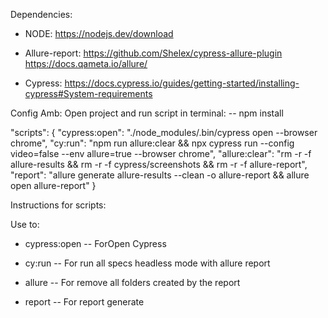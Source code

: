 Dependencies:

- NODE:
https://nodejs.dev/download

- Allure-report:
https://github.com/Shelex/cypress-allure-plugin
https://docs.qameta.io/allure/

- Cypress:
https://docs.cypress.io/guides/getting-started/installing-cypress#System-requirements


Config Amb:
Open project and run script in terminal: 
    -- npm install

"scripts": {
    "cypress:open": "./node_modules/.bin/cypress open --browser chrome",
    "cy:run": "npm run allure:clear && npx cypress run --config video=false --env allure=true --browser chrome",
    "allure:clear": "rm -r -f allure-results && rm -r -f cypress/screenshots && rm -r -f allure-report",
    "report": "allure generate allure-results --clean -o allure-report && allure open allure-report"
  }

Instructions for scripts:

Use to:
- cypress:open
  -- ForOpen Cypress
  
- cy:run
  -- For run all specs headless mode with allure report
  
- allure 
  -- For remove all folders created by the report
  
- report
  -- For report generate

  
  
